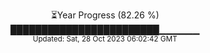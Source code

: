 <p align="center">
⏳Year Progress (82.26 %) <br>
████████████████████████▁▁▁▁▁▁ <br>
<sub>Updated: Sat, 28 Oct 2023 06:02:42 GMT</sub>
</p>

